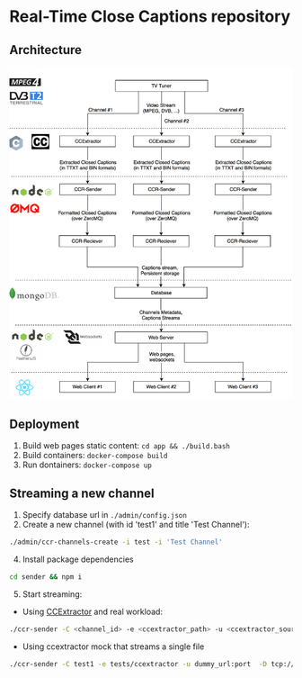 # Real-Time Close Captions repository

## Architecture

![alt text](docs/top_lvl_arch.png)

## Deployment

1. Build web pages static content: `cd app && ./build.bash`
2. Build containers: `docker-compose build`
3. Run dontainers: `docker-compose up`

## Streaming a new channel

1. Specify database url in `./admin/config.json`
2. Create a new channel (with id 'test1' and title 'Test Channel'):
```bash
./admin/ccr-channels-create -i test -i 'Test Channel'
```
4. Install package dependencies
```bash
cd sender && npm i
```
5. Start streaming:
  * Using [CCExtractor](https://github.com/CCExtractor/ccextractor) and real workload:
```bash
./ccr-sender -C <channel_id> -e <ccextractor_path> -u <ccextractor_source> -D <ccr-reciever_url>
```
  * Using ccextractor mock that streams a single file
```bash
./ccr-sender -C test1 -e tests/ccextractor -u dummy_url:port  -D tcp://127.0.0.1:5000
```

